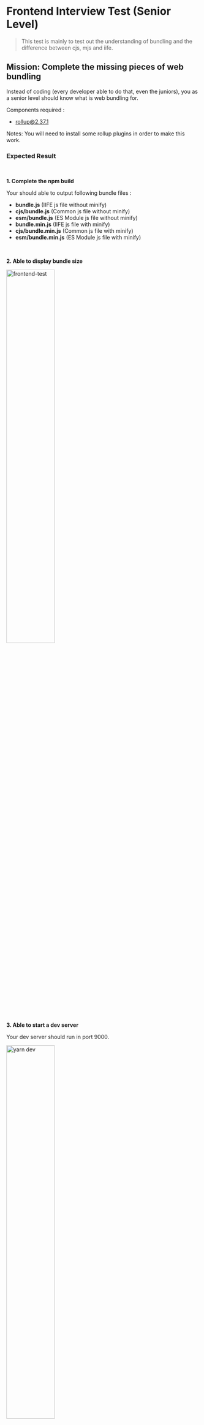 # Frontend Interview Test (Senior Level)

> This test is mainly to test out the understanding of bundling and the difference between cjs, mjs and iife.

## Mission: Complete the missing pieces of web bundling

Instead of coding (every developer able to do that, even the juniors), you as a senior level should know what is web bundling for.

Components required :

- rollup@2.37.1

Notes:
You will need to install some rollup plugins in order to make this work.

### Expected Result

<br/>

**1. Complete the npm build**

Your should able to output following bundle files :

- **bundle.js** (IIFE js file without minify)
- **cjs/bundle.js** (Common js file without minify)
- **esm/bundle.js** (ES Module js file without minify)
- **bundle.min.js** (IIFE js file with minify)
- **cjs/bundle.min.js** (Common js file with minify)
- **esm/bundle.min.js** (ES Module js file with minify)

<br/>

**2. Able to display bundle size**

<img width="50%" src="https://user-images.githubusercontent.com/28108597/105315513-65a20280-5bfa-11eb-90f4-0168d137b34f.png" alt="frontend-test" />

<br/>

**3. Able to start a dev server**

Your dev server should run in port 9000.

<img width="50%" src="https://user-images.githubusercontent.com/28108597/105316409-c41bb080-5bfb-11eb-830d-13aa3e2afcd6.png" alt="yarn dev" />

<br/>

**4. Able to support typescript file**

Your dev server should able to compile typescript file.

<img width="50%" src="https://user-images.githubusercontent.com/28108597/105319529-f3ccb780-5bff-11eb-993f-b37a9d9aa6bd.png" alt="error" />

**5. Able to import css file and compile to bundle.css**

Your bundle.css should be reside in `public/bundle.css`.

<br/>

To do this test, you should fork this repository and implement your solution inside your forked repository.
